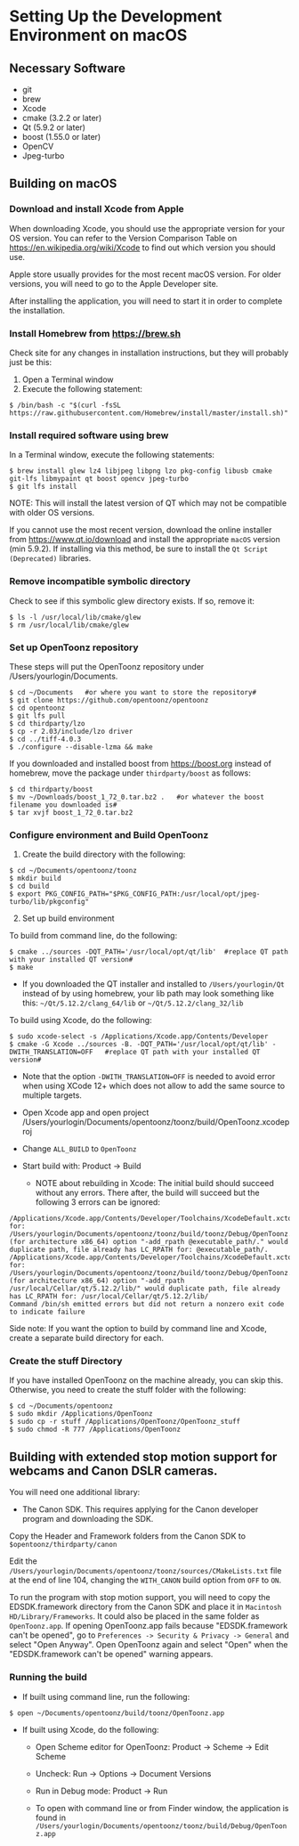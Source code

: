 
# Setting Up the Development Environment on macOS

## Necessary Software

- git
- brew
- Xcode
- cmake (3.2.2 or later)
- Qt (5.9.2 or later)
- boost (1.55.0 or later)
- OpenCV
- Jpeg-turbo

## Building on macOS

### Download and install Xcode from Apple

When downloading Xcode, you should use the appropriate version for your OS version.  You can refer to the Version Comparison Table on https://en.wikipedia.org/wiki/Xcode to find out which version you should use.

Apple store usually provides for the most recent macOS version.  For older versions, you will need to go to the Apple Developer site.

After installing the application, you will need to start it in order to complete the installation.


### Install Homebrew from https://brew.sh

Check site for any changes in installation instructions, but they will probably just be this:

1. Open a Terminal window
2. Execute the following statement:
```
$ /bin/bash -c "$(curl -fsSL https://raw.githubusercontent.com/Homebrew/install/master/install.sh)"
```

### Install required software using brew

In a Terminal window, execute the following statements:
```
$ brew install glew lz4 libjpeg libpng lzo pkg-config libusb cmake git-lfs libmypaint qt boost opencv jpeg-turbo
$ git lfs install
```

NOTE: This will install the latest version of QT which may not be compatible with older OS versions.

If you cannot use the most recent version, download the online installer from https://www.qt.io/download and install the appropriate `macOS` version (min 5.9.2).  If installing via this method, be sure to install the `Qt Script (Deprecated)` libraries.

### Remove incompatible symbolic directory
Check to see if this symbolic glew directory exists. If so, remove it:
```
$ ls -l /usr/local/lib/cmake/glew
$ rm /usr/local/lib/cmake/glew
```

### Set up OpenToonz repository

These steps will put the OpenToonz repository under /Users/yourlogin/Documents.
```
$ cd ~/Documents   #or where you want to store the repository#
$ git clone https://github.com/opentoonz/opentoonz
$ cd opentoonz
$ git lfs pull
$ cd thirdparty/lzo
$ cp -r 2.03/include/lzo driver
$ cd ../tiff-4.0.3
$ ./configure --disable-lzma && make
```

If you downloaded and installed boost from https://boost.org instead of homebrew, move the package under `thirdparty/boost` as follows: 
```
$ cd thirdparty/boost
$ mv ~/Downloads/boost_1_72_0.tar.bz2 .   #or whatever the boost filename you downloaded is#
$ tar xvjf boost_1_72_0.tar.bz2
```

### Configure environment and Build OpenToonz

1. Create the build directory with the following:
```
$ cd ~/Documents/opentoonz/toonz
$ mkdir build
$ cd build
$ export PKG_CONFIG_PATH="$PKG_CONFIG_PATH:/usr/local/opt/jpeg-turbo/lib/pkgconfig"
```

2. Set up build environment

To build from command line, do the following:
```
$ cmake ../sources -DQT_PATH='/usr/local/opt/qt/lib'  #replace QT path with your installed QT version#
$ make
```
- If you downloaded the QT installer and installed to `/Users/yourlogin/Qt` instead of by using homebrew, your lib path may look something like this: `~/Qt/5.12.2/clang_64/lib` or `~/Qt/5.12.2/clang_32/lib`

To build using Xcode, do the following:
```
$ sudo xcode-select -s /Applications/Xcode.app/Contents/Developer
$ cmake -G Xcode ../sources -B. -DQT_PATH='/usr/local/opt/qt/lib' -DWITH_TRANSLATION=OFF   #replace QT path with your installed QT version#
```
- Note that the option `-DWITH_TRANSLATION=OFF` is needed to avoid error when using XCode 12+ which does not allow to add the same source to multiple targets.
- Open Xcode app and open project /Users/yourlogin/Documents/opentoonz/toonz/build/OpenToonz.xcodeproj
- Change `ALL_BUILD` to `OpenToonz`
- Start build with: Product -> Build

    - NOTE about rebuilding in Xcode: The initial build should succeed without any errors.  There after, the build will succeed but the following 3 errors can be ignored:

```
/Applications/Xcode.app/Contents/Developer/Toolchains/XcodeDefault.xctoolchain/usr/bin/install_name_tool: for: /Users/yourlogin/Documents/opentoonz/toonz/build/toonz/Debug/OpenToonz.app/Contents/MacOS/OpenToonz (for architecture x86_64) option "-add_rpath @executable_path/." would duplicate path, file already has LC_RPATH for: @executable_path/.
/Applications/Xcode.app/Contents/Developer/Toolchains/XcodeDefault.xctoolchain/usr/bin/install_name_tool: for: /Users/yourlogin/Documents/opentoonz/toonz/build/toonz/Debug/OpenToonz.app/Contents/MacOS/OpenToonz (for architecture x86_64) option "-add_rpath /usr/local/Cellar/qt/5.12.2/lib/" would duplicate path, file already has LC_RPATH for: /usr/local/Cellar/qt/5.12.2/lib/
Command /bin/sh emitted errors but did not return a nonzero exit code to indicate failure
```

Side note: If you want the option to build by command line and Xcode, create a separate build directory for each.

### Create the stuff Directory

If you have installed OpenToonz on the machine already, you can skip this.  Otherwise, you need to create the stuff folder with the following:
```
$ cd ~/Documents/opentoonz
$ sudo mkdir /Applications/OpenToonz
$ sudo cp -r stuff /Applications/OpenToonz/OpenToonz_stuff
$ sudo chmod -R 777 /Applications/OpenToonz
```
## Building with extended stop motion support for webcams and Canon DSLR cameras.
You will need one additional library:
  - The Canon SDK.  This requires applying for the Canon developer program and downloading the SDK.

Copy the Header and Framework folders from the Canon SDK to `$opentoonz/thirdparty/canon`

Edit the `/Users/yourlogin/Documents/opentoonz/toonz/sources/CMakeLists.txt` file at the end of line 104, changing the `WITH_CANON` build option from `OFF` to `ON`.

To run the program with stop motion support, you will need to copy the EDSDK.framework directory from the Canon SDK and place it in `Macintosh HD/Library/Frameworks`. It could also be placed in the same folder as `OpenToonz.app`. If opening OpenToonz.app fails because "EDSDK.framework can't be opened", go to `Preferences -> Security & Privacy -> General` and select "Open Anyway". Open OpenToonz again and select "Open" when the "EDSDK.framework can't be opened" warning appears.

### Running the build

- If built using command line, run the following:
```
$ open ~/Documents/opentoonz/build/toonz/OpenToonz.app
```

- If built using Xcode, do the following:

    - Open Scheme editor for OpenToonz: Product -> Scheme -> Edit Scheme
    - Uncheck: Run -> Options -> Document Versions
    - Run in Debug mode: Product -> Run

    - To open with command line or from Finder window, the application is found in `/Users/yourlogin/Documents/opentoonz/toonz/build/Debug/OpenToonz.app`
